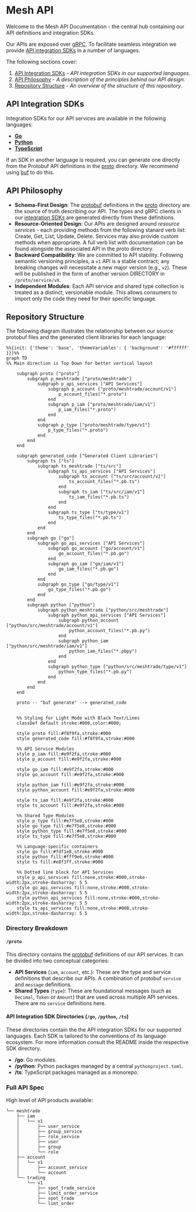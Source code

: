 # Mesh API

Welcome to the Mesh API Documentation - the central hub containing our API definitions and integration SDKs.

Our APIs are exposed over [gRPC](https://grpc.io/). To facilitate seamless integration we provide [API integration SDKs](#api-integration-sdks) in a number of languages.

The following sections cover:
1.  [API Integration SDKs](#api-integration-sdks) - *API integration SDKs in our supported languages.*
2.  [API Philosophy](#api-philosophy) - *A description of the principles behind our API design.*
3.  [Repository Structure](#repository-structure) - *An overview of the structure of  this repository.*

## API Integration SDKs
Integration SDKs for our API services are available in the following languages:

* **[Go](./go/README.md)**
* **[Python](./python/README.md)**
* **[TypeScript](./ts/README.md)**

If an SDK in another language is required, you can generate one directly from the Protobuf API definitions in the [proto](./proto) directory. We recommend using [buf](https://github.com/bufbuild/buf) to do this.

## API Philosophy
* **Schema-First Design**: The [protobuf](https://github.com/protocolbuffers/protobuf) definitions in the [proto](./proto) directory are the source of truth describing our API. The types and gRPC clients in our [integration SDKs](#client-libraries-for-api-access) are generated directly from these definitions.
* **Resource-Oriented Design**: Our APIs are designed around _resource services_ - each providing methods from the following stanard verb list: Create, Get, List, Update, Delete. Services may also provide custom methods when appropriate. A full verb list with documentation can be found alongside the associated API in the proto directory.
* **Backward Compatibility**: We are committed to API stability. Following semantic versioning principles, a `v1` API is a stable contract; any breaking changes will necessitate a new major version (e.g., `v2`). These will be published in the form of another version DIRECTORY in `/proto/service/vX`.
* **Independent Modules**: Each API service and shared type collection is treated as a distinct, versionable module. This allows consumers to import only the code they need for their specific language.

## Repository Structure

The following diagram illustrates the relationship between our source protobuf files and the generated client libraries for each language:

```mermaid
%%{init: {'theme': 'base', 'themeVariables': { 'background': '#ffffff' }}}%%
graph TD
%% Main direction is Top Down for better vertical layout

    subgraph proto ["proto"]
        subgraph p_meshtrade ["proto/meshtrade"]
            subgraph p_api_services ["API Services"]
                subgraph p_account ["proto/meshtrade/account/v1"]
                    p_account_files("*.proto")
                end
                subgraph p_iam ["proto/meshtrade/iam/v1"]
                    p_iam_files("*.proto")
                end
            end
            subgraph p_type ["proto/meshtrade/type/v1"]
                p_type_files("*.proto")
            end
        end
    end

    subgraph generated_code ["Generated Client Libraries"]
        subgraph ts ["ts"]
            subgraph ts_meshtrade ["ts/src"]
                subgraph ts_api_services ["API Services"]
                    subgraph ts_account ["ts/src/account/v1"]
                        ts_account_files("*.pb.ts")
                    end
                    subgraph ts_iam ["ts/src/iam/v1"]
                        ts_iam_files("*.pb.ts")
                    end
                end
                subgraph ts_type ["ts/type/v1"]
                    ts_type_files("*.pb.ts")
                end
            end
        end
        subgraph go ["go"]
            subgraph go_api_services ["API Services"]
                subgraph go_account ["go/account/v1"]
                    go_account_files("*.pb.go")
                end
                subgraph go_iam ["go/iam/v1"]
                    go_iam_files("*.pb.go")
                end
            end
            subgraph go_type ["go/type/v1"]
                go_type_files("*.pb.go")
            end
        end
        subgraph python ["python"]
            subgraph python_meshtrade ["python/src/meshtrade"]
                subgraph python_api_services ["API Services"]
                    subgraph python_account ["python/src/meshtrade/account/v1"]
                        python_account_files("*.pb.py")
                    end
                    subgraph python_iam ["python/src/meshtrade/iam/v1"]
                        python_iam_files("*.pbpy")
                    end
                end
                subgraph python_type ["python/src/meshtrade/type/v1"]
                    python_type_files("*.pb.py")
                end
            end
        end
    end

    proto -- "buf generate" --> generated_code


    %% Styling for Light Mode with Black Text/Lines
    classDef default stroke:#000,color:#000;
    
    style proto fill:#f8f9fa,stroke:#000
    style generated_code fill:#f8f9fa,stroke:#000

    %% API Service Modules
    style p_iam fill:#e9f2fa,stroke:#000
    style p_account fill:#e9f2fa,stroke:#000

    style go_iam fill:#e9f2fa,stroke:#000
    style go_account fill:#e9f2fa,stroke:#000

    style python_iam fill:#e9f2fa,stroke:#000
    style python_account fill:#e9f2fa,stroke:#000

    style ts_iam fill:#e9f2fa,stroke:#000
    style ts_account fill:#e9f2fa,stroke:#000

    %% Shared Type Modules
    style p_type fill:#e7f5e8,stroke:#000
    style go_type fill:#e7f5e8,stroke:#000
    style python_type fill:#e7f5e8,stroke:#000
    style ts_type fill:#e7f5e8,stroke:#000

    %% Language-specific containers
    style go fill:#fdf1e8,stroke:#000
    style python fill:#fff9e6,stroke:#000
    style ts fill:#e8f3ff,stroke:#000

    %% Dotted line block for API Services
    style p_api_services fill:none,stroke:#000,stroke-width:2px,stroke-dasharray: 5 5
    style go_api_services fill:none,stroke:#000,stroke-width:2px,stroke-dasharray: 5 5
    style python_api_services fill:none,stroke:#000,stroke-width:2px,stroke-dasharray: 5 5
    style ts_api_services fill:none,stroke:#000,stroke-width:2px,stroke-dasharray: 5 5
```

### Directory Breakdown

#### `/proto`

This directory contains the [protobuf](https://github.com/protocolbuffers/protobuf) definitions of our API services. It can be divided into two conceptual categories:

* **API Services** (`iam`, `account`, etc.): These are the type and service definitions that describe our APIs. A combination of protobuf `service` and `message` definitions.
* **Shared Types** (`type`): These are foundational messages (such as `Decimal`, `Token` or `Amount`) that are used across multiple API services. There are no `service` definitions here.

#### API Integration SDK Directories (`/go`, `/python`, `/ts`)

These directories contain the the API integration SDKs for our supported languages. Each SDK is tailored to the conventions of its language ecosystem. For more information consult the README inside the respective SDK directory.

* **/go**: Go modules.
* **/python**: Python packages managed by a central `pythonproject.toml`.
* **/ts**: TypeScript packages managed as a monorepo.

### Full API Spec
High level of API products available:
```
└── meshtrade
    ├── iam
    │   └── v1
    │       ├── user_service
    │       ├── group_service
    │       ├── role_service
    │       ├── user
    │       ├── group
    │       └── role
    ├── account
    │   └── v1
    │       ├── account_service
    │       └── account
    └── trading
        └── v1
            ├── spot_trade_service
            ├── limit_order_service
            ├── spot_trade
            └── limt_order
```